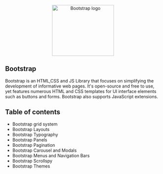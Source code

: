 <p align="center">
  <a href="https://getbootstrap.com/">
    <img src="https://getbootstrap.com/docs/5.1/assets/brand/bootstrap-logo-shadow.png" alt="Bootstrap logo" width="200" height="165">
  </a>
</p>

## Bootstrap
Bootstrap is an HTML,CSS and JS Library that focuses on simplifying the development of informative web pages.
It's open-source and free to use, yet features numerous HTML and CSS templates for UI interface elements such as buttons and forms. Bootstrap also supports JavaScript extensions.

## Table of contents

- Bootstrap grid system
- Bootstrap Layouts
- Bootstrap Typography
- Bootstrap Panels
- Bootstrap Pagination
- Bootstrap Carousel and Modals
- Bootstrap Menus and Navigation Bars
- Bootstrap Scrollspy
- Bootstrap Themes
